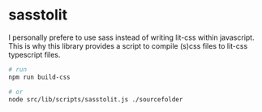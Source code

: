 # sasstolit

I personally prefere to use sass instead of writing lit-css within javascript. This is why this library provides a script to compile (s)css files to lit-css typescript files.

```bash
# run 
npm run build-css

# or
node src/lib/scripts/sasstolit.js ./sourcefolder
```